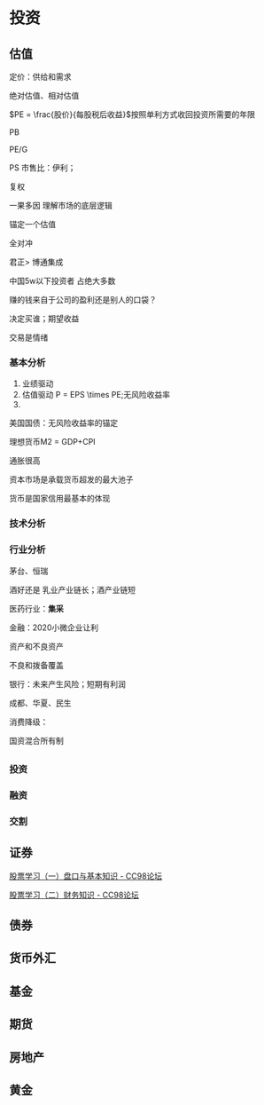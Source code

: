 # 投资

## 估值
定价：供给和需求

绝对估值、相对估值


$PE = \frac{股价}{每股税后收益}$按照单利方式收回投资所需要的年限

PB

PE/G

PS 市售比：伊利；



复权

一果多因
理解市场的底层逻辑

锚定一个估值

全对冲

君正> 博通集成

中国5w以下投资者 占绝大多数

赚的钱来自于公司的盈利还是别人的口袋？

决定买谁；期望收益

交易是情绪

### 基本分析

1. 业绩驱动
2. 估值驱动 P = EPS \times PE;无风险收益率
3. 

美国国债：无风险收益率的锚定


理想货币M2 = GDP+CPI

通胀很高

资本市场是承载货币超发的最大池子

货币是国家信用最基本的体现

### 技术分析

### 行业分析

茅台、恒瑞

酒好还是
乳业产业链长；酒产业链短



医药行业：**集采**

金融：2020小微企业让利

资产和不良资产

不良和拨备覆盖


银行：未来产生风险；短期有利润

成都、华夏、民生


消费降级：

国资混合所有制


##

### 投资

### 融资

### 交割



## 证券

[股票学习（一）盘口与基本知识 - CC98论坛](https://www.cc98.org/topic/5252227)

[股票学习（二）财务知识 - CC98论坛](https://www.cc98.org/topic/5261246)
## 债券

## 货币外汇

## 基金

## 期货


## 房地产

## 黄金
